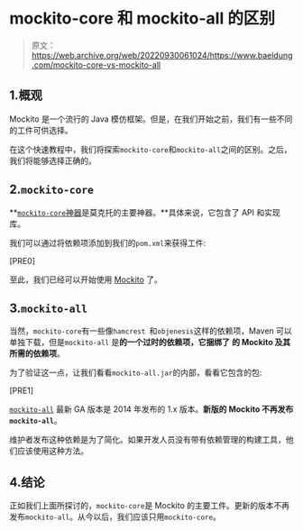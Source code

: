 # mockito-core 和 mockito-all 的区别

> 原文：<https://web.archive.org/web/20220930061024/https://www.baeldung.com/mockito-core-vs-mockito-all>

## 1.概观

Mockito 是一个流行的 Java 模仿框架。但是，在我们开始之前，我们有一些不同的工件可供选择。

在这个快速教程中，我们将探索`mockito-core`和`mockito-all`之间的区别。之后，我们将能够选择正确的。

## 2.`mockito-core`

**[`mockito-core`神器](https://web.archive.org/web/20220627081848/https://search.maven.org/artifact/org.mockito/mockito-core)是莫克托的主要神器。**具体来说，它包含了 API 和实现库。

我们可以通过将依赖项添加到我们的`pom.xml`来获得工件:

[PRE0]

至此，我们已经可以开始使用 [Mockito](/web/20220627081848/https://www.baeldung.com/mockito-series) 了。

## 3.`mockito-all`

当然，`mockito-core`有一些像`hamcrest `和`objenesis`这样的依赖项，Maven 可以单独下载，但是`mockito-all` 是**的一个过时的依赖项，它捆绑了** **的 Mockito 及其所需的依赖项**。

为了验证这一点，让我们看看`mockito-all.jar`的内部，看看它包含的包:

[PRE1]

[`mockito-all`](https://web.archive.org/web/20220627081848/https://search.maven.org/artifact/org.mockito/mockito-all) 最新 GA 版本是 2014 年发布的 1.x 版本。**新版的 Mockito 不再发布`mockito-all`**。

维护者发布这种依赖是为了简化。如果开发人员没有带有依赖管理的构建工具，他们应该使用这种方法。

## 4.结论

正如我们上面所探讨的，`mockito-core`是 Mockito 的主要工件。更新的版本不再发布`mockito-all`。从今以后，我们应该只用`mockito-core`。